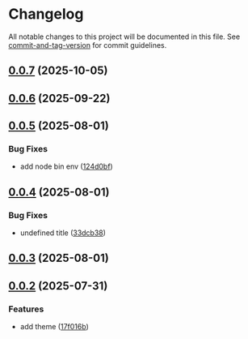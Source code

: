 # Changelog

All notable changes to this project will be documented in this file. See [commit-and-tag-version](https://github.com/absolute-version/commit-and-tag-version) for commit guidelines.

## [0.0.7](https://github.com/crimx/export-size-svg/compare/v0.0.6...v0.0.7) (2025-10-05)

## [0.0.6](https://github.com/crimx/export-size-svg/compare/v0.0.5...v0.0.6) (2025-09-22)

## [0.0.5](https://github.com/crimx/export-size-svg/compare/v0.0.4...v0.0.5) (2025-08-01)


### Bug Fixes

* add node bin env ([124d0bf](https://github.com/crimx/export-size-svg/commit/124d0bffbbf61da15a06009e0ce32dc38293d6a0))

## [0.0.4](https://github.com/crimx/export-size-svg/compare/v0.0.3...v0.0.4) (2025-08-01)


### Bug Fixes

* undefined title ([33dcb38](https://github.com/crimx/export-size-svg/commit/33dcb38710702af3a1a596f4608ff2d7b0d40eb0))

## [0.0.3](https://github.com/crimx/export-size-svg/compare/v0.0.2...v0.0.3) (2025-08-01)

## [0.0.2](https://github.com/crimx/export-size-svg/compare/v0.0.1...v0.0.2) (2025-07-31)


### Features

* add theme ([17f016b](https://github.com/crimx/export-size-svg/commit/17f016b19ce7480d5670ea7f36ff912934f378c1))

